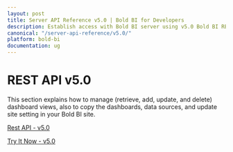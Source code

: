 ```yaml
---
layout: post
title: Server API Reference v5.0 | Bold BI for Developers
description: Establish access with Bold BI server using v5.0 Bold BI REST API endpoints. Also, try each of those APIs without writing any code using the Try-it-now tool.
canonical: "/server-api-reference/v5.0/"
platform: bold-bi
documentation: ug
---
```


# REST API v5.0

This section explains how to manage (retrieve, add, update, and delete) dashboard views, also to copy the dashboards, data sources, and update site setting in your Bold BI site.

[Rest API - v5.0](/server-api-reference/v5.0/api-reference)

[Try It Now - v5.0](/server-api-reference/v5.0/try-it-now)